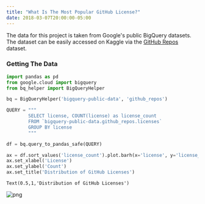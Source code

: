 ```yaml
---
title: "What Is The Most Popular GitHub License?"
date: 2018-03-07T20:00:00-05:00
---
```


The data for this project is taken from Google's public BigQuery datasets. The dataset can be easily accessed on Kaggle via the [GitHub Repos](https://www.kaggle.com/github/github-repos) dataset.

### Getting The Data

```python
import pandas as pd
from google.cloud import bigquery
from bq_helper import BigQueryHelper
```


```python
bq = BigQueryHelper('bigquery-public-data', 'github_repos')
```


```python
QUERY = """
        SELECT license, COUNT(license) as license_count
        FROM `bigquery-public-data.github_repos.licenses`
        GROUP BY license
        """

df = bq.query_to_pandas_safe(QUERY)
```


```python
ax = df.sort_values('license_count').plot.barh(x='license', y='license_count', legend=False)
ax.set_xlabel('License')
ax.set_ylabel('Count')
ax.set_title('Distribution of GitHub Licenses')
```




    Text(0.5,1,'Distribution of GitHub Licenses')




![png](/github/licenses.png)

